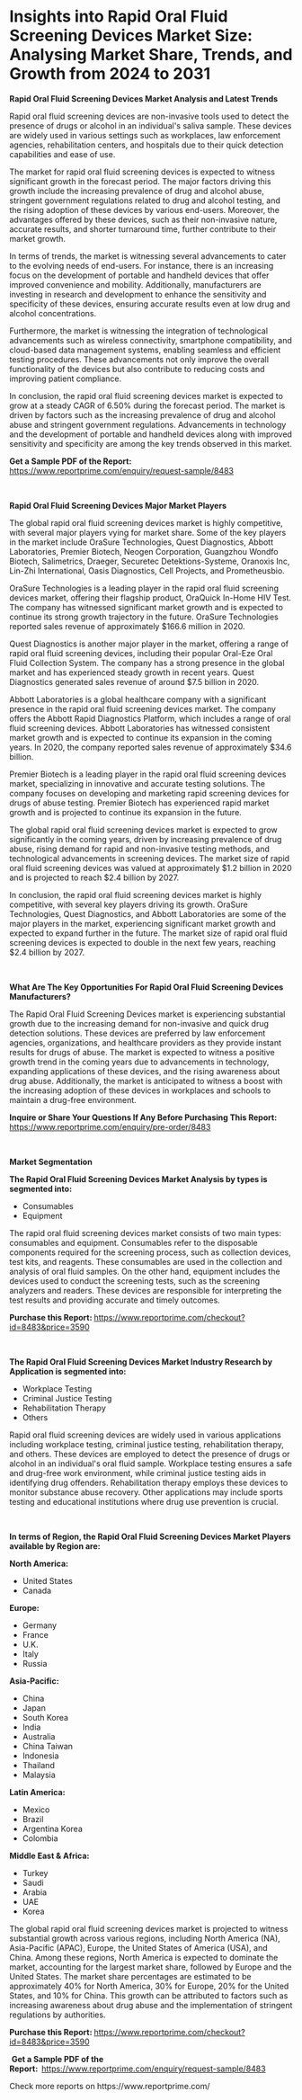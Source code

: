 <p><h1>Insights into Rapid Oral Fluid Screening Devices Market Size: Analysing Market Share, Trends, and Growth from 2024 to 2031</h1></p><p><strong>Rapid Oral Fluid Screening Devices Market Analysis and Latest Trends</strong></p>
<p><p>Rapid oral fluid screening devices are non-invasive tools used to detect the presence of drugs or alcohol in an individual's saliva sample. These devices are widely used in various settings such as workplaces, law enforcement agencies, rehabilitation centers, and hospitals due to their quick detection capabilities and ease of use.</p><p>The market for rapid oral fluid screening devices is expected to witness significant growth in the forecast period. The major factors driving this growth include the increasing prevalence of drug and alcohol abuse, stringent government regulations related to drug and alcohol testing, and the rising adoption of these devices by various end-users. Moreover, the advantages offered by these devices, such as their non-invasive nature, accurate results, and shorter turnaround time, further contribute to their market growth.</p><p>In terms of trends, the market is witnessing several advancements to cater to the evolving needs of end-users. For instance, there is an increasing focus on the development of portable and handheld devices that offer improved convenience and mobility. Additionally, manufacturers are investing in research and development to enhance the sensitivity and specificity of these devices, ensuring accurate results even at low drug and alcohol concentrations.</p><p>Furthermore, the market is witnessing the integration of technological advancements such as wireless connectivity, smartphone compatibility, and cloud-based data management systems, enabling seamless and efficient testing procedures. These advancements not only improve the overall functionality of the devices but also contribute to reducing costs and improving patient compliance.</p><p>In conclusion, the rapid oral fluid screening devices market is expected to grow at a steady CAGR of 6.50% during the forecast period. The market is driven by factors such as the increasing prevalence of drug and alcohol abuse and stringent government regulations. Advancements in technology and the development of portable and handheld devices along with improved sensitivity and specificity are among the key trends observed in this market.</p></p>
<p><strong>Get a Sample PDF of the Report:&nbsp;</strong> <a href="https://www.reportprime.com/enquiry/request-sample/8483">https://www.reportprime.com/enquiry/request-sample/8483</a></p>
<p>&nbsp;</p>
<p><strong>Rapid Oral Fluid Screening Devices Major Market Players</strong></p>
<p><p>The global rapid oral fluid screening devices market is highly competitive, with several major players vying for market share. Some of the key players in the market include OraSure Technologies, Quest Diagnostics, Abbott Laboratories, Premier Biotech, Neogen Corporation, Guangzhou Wondfo Biotech, Salimetrics, Draeger, Securetec Detektions-Systeme, Oranoxis Inc, Lin-Zhi International, Oasis Diagnostics, Cell Projects, and Prometheusbio.</p><p>OraSure Technologies is a leading player in the rapid oral fluid screening devices market, offering their flagship product, OraQuick In-Home HIV Test. The company has witnessed significant market growth and is expected to continue its strong growth trajectory in the future. OraSure Technologies reported sales revenue of approximately $166.6 million in 2020.</p><p>Quest Diagnostics is another major player in the market, offering a range of rapid oral fluid screening devices, including their popular Oral-Eze Oral Fluid Collection System. The company has a strong presence in the global market and has experienced steady growth in recent years. Quest Diagnostics generated sales revenue of around $7.5 billion in 2020.</p><p>Abbott Laboratories is a global healthcare company with a significant presence in the rapid oral fluid screening devices market. The company offers the Abbott Rapid Diagnostics Platform, which includes a range of oral fluid screening devices. Abbott Laboratories has witnessed consistent market growth and is expected to continue its expansion in the coming years. In 2020, the company reported sales revenue of approximately $34.6 billion.</p><p>Premier Biotech is a leading player in the rapid oral fluid screening devices market, specializing in innovative and accurate testing solutions. The company focuses on developing and marketing rapid screening devices for drugs of abuse testing. Premier Biotech has experienced rapid market growth and is projected to continue its expansion in the future.</p><p>The global rapid oral fluid screening devices market is expected to grow significantly in the coming years, driven by increasing prevalence of drug abuse, rising demand for rapid and non-invasive testing methods, and technological advancements in screening devices. The market size of rapid oral fluid screening devices was valued at approximately $1.2 billion in 2020 and is projected to reach $2.4 billion by 2027.</p><p>In conclusion, the rapid oral fluid screening devices market is highly competitive, with several key players driving its growth. OraSure Technologies, Quest Diagnostics, and Abbott Laboratories are some of the major players in the market, experiencing significant market growth and expected to expand further in the future. The market size of rapid oral fluid screening devices is expected to double in the next few years, reaching $2.4 billion by 2027.</p></p>
<p>&nbsp;</p>
<p><strong>What Are The Key Opportunities For Rapid Oral Fluid Screening Devices Manufacturers?</strong></p>
<p><p>The Rapid Oral Fluid Screening Devices market is experiencing substantial growth due to the increasing demand for non-invasive and quick drug detection solutions. These devices are preferred by law enforcement agencies, organizations, and healthcare providers as they provide instant results for drugs of abuse. The market is expected to witness a positive growth trend in the coming years due to advancements in technology, expanding applications of these devices, and the rising awareness about drug abuse. Additionally, the market is anticipated to witness a boost with the increasing adoption of these devices in workplaces and schools to maintain a drug-free environment.</p></p>
<p><strong>Inquire or Share Your Questions If Any Before Purchasing This Report:</strong> <a href="https://www.reportprime.com/enquiry/pre-order/8483">https://www.reportprime.com/enquiry/pre-order/8483</a></p>
<p>&nbsp;</p>
<p><strong>Market Segmentation</strong></p>
<p><strong>The Rapid Oral Fluid Screening Devices Market Analysis by types is segmented into:</strong></p>
<p><ul><li>Consumables</li><li>Equipment</li></ul></p>
<p><p>The rapid oral fluid screening devices market consists of two main types: consumables and equipment. Consumables refer to the disposable components required for the screening process, such as collection devices, test kits, and reagents. These consumables are used in the collection and analysis of oral fluid samples. On the other hand, equipment includes the devices used to conduct the screening tests, such as the screening analyzers and readers. These devices are responsible for interpreting the test results and providing accurate and timely outcomes.</p></p>
<p><strong>Purchase this Report:&nbsp;</strong><a href="https://www.reportprime.com/checkout?id=8483&price=3590">https://www.reportprime.com/checkout?id=8483&price=3590</a></p>
<p>&nbsp;</p>
<p><strong>The Rapid Oral Fluid Screening Devices Market Industry Research by Application is segmented into:</strong></p>
<p><ul><li>Workplace Testing</li><li>Criminal Justice Testing</li><li>Rehabilitation Therapy</li><li>Others</li></ul></p>
<p><p>Rapid oral fluid screening devices are widely used in various applications including workplace testing, criminal justice testing, rehabilitation therapy, and others. These devices are employed to detect the presence of drugs or alcohol in an individual's oral fluid sample. Workplace testing ensures a safe and drug-free work environment, while criminal justice testing aids in identifying drug offenders. Rehabilitation therapy employs these devices to monitor substance abuse recovery. Other applications may include sports testing and educational institutions where drug use prevention is crucial.</p></p>
<p>&nbsp;</p>
<p><strong>In terms of Region, the Rapid Oral Fluid Screening Devices Market Players available by Region are:</strong></p>
<p>
    <p> <strong> North America: </strong>
        <ul>
            <li>United States</li>
            <li>Canada</li>
        </ul>
        </p> 
    <p> <strong> Europe: </strong>
        <ul>
            <li>Germany</li>
            <li>France</li>
            <li>U.K.</li>
            <li>Italy</li>
            <li>Russia</li>
        </ul>
        </p> 
    <p> <strong> Asia-Pacific: </strong>
        <ul>
            <li>China</li>
            <li>Japan</li>
            <li>South Korea</li>
            <li>India</li>
            <li>Australia</li>
            <li>China Taiwan</li>
            <li>Indonesia</li>
            <li>Thailand</li>
            <li>Malaysia</li>
        </ul>
        </p> 
    <p> <strong> Latin America: </strong>
        <ul>
            <li>Mexico</li>
            <li>Brazil</li>
            <li>Argentina Korea</li>
            <li>Colombia</li>
        </ul>
        </p> 
    <p> <strong> Middle East & Africa: </strong>
        <ul>
            <li>Turkey</li>
            <li>Saudi</li>
            <li>Arabia</li>
            <li>UAE</li>
            <li>Korea</li>
        </ul>
    </p>
    </p>
<p><p>The global rapid oral fluid screening devices market is projected to witness substantial growth across various regions, including North America (NA), Asia-Pacific (APAC), Europe, the United States of America (USA), and China. Among these regions, North America is expected to dominate the market, accounting for the largest market share, followed by Europe and the United States. The market share percentages are estimated to be approximately 40% for North America, 30% for Europe, 20% for the United States, and 10% for China. This growth can be attributed to factors such as increasing awareness about drug abuse and the implementation of stringent regulations by authorities.</p></p>
<p><strong>Purchase this Report: </strong><a href="https://www.reportprime.com/checkout?id=8483&price=3590">https://www.reportprime.com/checkout?id=8483&price=3590</a></p>
<p>&nbsp;<strong>Get a Sample PDF of the Report:&nbsp;&nbsp;</strong><a href="https://www.reportprime.com/enquiry/request-sample/8483">https://www.reportprime.com/enquiry/request-sample/8483</a></p>
<p><strong></strong></p>
<p>Check more reports on https://www.reportprime.com/</p>